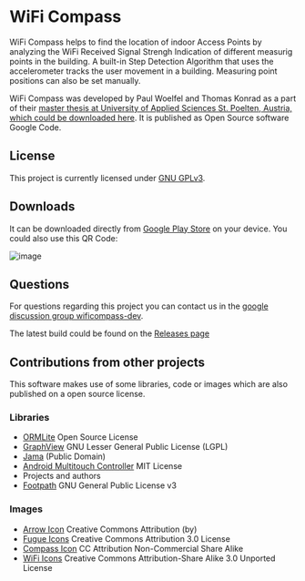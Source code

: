 # WiFi Compass
WiFi Compass helps to find the location of indoor Access Points by analyzing the WiFi Received Signal Strengh Indication of different measurig points in the building. A built-in Step Detection Algorithm that uses the accelerometer tracks the user movement in a building. Measuring point positions can also be set manually.

WiFi Compass was developed by Paul Woelfel and Thomas Konrad as a part of their [master thesis at University of Applied Sciences St. Poelten, Austria, which could be downloaded here](http://goo.gl/oeCpbG). It is published as Open Source software Google Code.


## License

This project is currently licensed under [GNU GPLv3](https://www.gnu.org/copyleft/gpl.html).

## Downloads

It can be downloaded directly from [Google Play Store](https://play.google.com/store/apps/details?id=at.fhstp.wificompass) on your device. You could also use this QR Code:

![image](https://github.com/r00tat/wificompass/blob/files/QR-medium.png?raw=true)


 
## Questions

For questions regarding this project you can contact us in the [google discussion group wificompass-dev](http://groups.google.com/group/wificompass-dev).

The latest build could be found on the [Releases page](https://github.com/r00tat/wificompass/releases)


## Contributions from other projects

This software makes use of some libraries, code or images which are also published on a open source license.

### Libraries
* [ORMLite](http://ormlite.com/) Open Source License
* [GraphView](http://www.jjoe64.com/p/graphview-library.html) GNU Lesser General Public License (LGPL)
* [Jama](http://math.nist.gov/javanumerics/jama/) (Public Domain)
* [Android Multitouch Controller](http://code.google.com/p/android-multitouch-controller/) MIT License
* Projects and authors
* [Footpath](https://github.com/COMSYS/FootPath) GNU General Public License v3

### Images
* [Arrow Icon](http://findicons.com/icon/184603/arrow_up) Creative Commons Attribution (by)
* [Fugue Icons](http://p.yusukekamiyamane.com/) Creative Commons Attribution 3.0 License
* [Compass Icon](http://www.iconspedia.com/icon/gyro-compass-15061.html) CC Attribution Non-Commercial Share Alike
* [WiFi Icons](http://mapicons.nicolasmollet.com/markers/restaurants-bars/wi-fi/?custom_color=00fa00) Creative Commons Attribution-Share Alike 3.0 Unported License